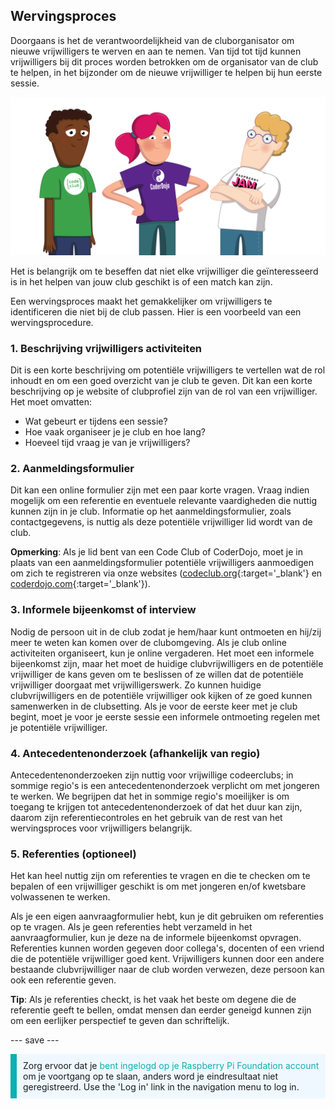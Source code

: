 ## Wervingsproces

Doorgaans is het de verantwoordelijkheid van de cluborganisator om nieuwe vrijwilligers te werven en aan te nemen. Van tijd tot tijd kunnen vrijwilligers bij dit proces worden betrokken om de organisator van de club te helpen, in het bijzonder om de nieuwe vrijwilliger te helpen bij hun eerste sessie.

![Drie staande vrijwilligers.](images/2-RPF-Volunteers.png)

Het is belangrijk om te beseffen dat niet elke vrijwilliger die geïnteresseerd is in het helpen van jouw club geschikt is of een match kan zijn.

Een wervingsproces maakt het gemakkelijker om vrijwilligers te identificeren die niet bij de club passen. Hier is een voorbeeld van een wervingsprocedure.

### 1. Beschrijving vrijwilligers activiteiten


Dit is een korte beschrijving om potentiële vrijwilligers te vertellen wat de rol inhoudt en om een goed overzicht van je club te geven. Dit kan een korte beschrijving op je website of clubprofiel zijn van de rol van een vrijwilliger. Het moet omvatten:

* Wat gebeurt er tijdens een sessie?
* Hoe vaak organiseer je je club en hoe lang?
* Hoeveel tijd vraag je van je vrijwilligers?

### 2. Aanmeldingsformulier

Dit kan een online formulier zijn met een paar korte vragen. Vraag indien mogelijk om een referentie en eventuele relevante vaardigheden die nuttig kunnen zijn in je club. Informatie op het aanmeldingsformulier, zoals contactgegevens, is nuttig als deze potentiële vrijwilliger lid wordt van de club.

**Opmerking**: Als je lid bent van een Code Club of CoderDojo, moet je in plaats van een aanmeldingsformulier potentiële vrijwilligers aanmoedigen om zich te registreren via onze websites ([codeclub.org](https://codeclub.org){:target='_blank'} en [coderdojo.com](https://coderdojo.com){:target='_blank'}).

### 3. Informele bijeenkomst of interview

Nodig de persoon uit in de club zodat je hem/haar kunt ontmoeten en hij/zij meer te weten kan komen over de clubomgeving. Als je club online activiteiten organiseert, kun je online vergaderen. Het moet een informele bijeenkomst zijn, maar het moet de huidige clubvrijwilligers en de potentiële vrijwilliger de kans geven om te beslissen of ze willen dat de potentiële vrijwilliger doorgaat met vrijwilligerswerk. Zo kunnen huidige clubvrijwilligers en de potentiële vrijwilliger ook kijken of ze goed kunnen samenwerken in de clubsetting. Als je voor de eerste keer met je club begint, moet je voor je eerste sessie een informele ontmoeting regelen met je potentiële vrijwilliger.

### 4. Antecedentenonderzoek (afhankelijk van regio)

Antecedentenonderzoeken zijn nuttig voor vrijwillige codeerclubs; in sommige regio's is een antecedentenonderzoek verplicht om met jongeren te werken. We begrijpen dat het in sommige regio's moeilijker is om toegang te krijgen tot antecedentenonderzoek of dat het duur kan zijn, daarom zijn referentiecontroles en het gebruik van de rest van het wervingsproces voor vrijwilligers belangrijk.

### 5. Referenties (optioneel)

Het kan heel nuttig zijn om referenties te vragen en die te checken om te bepalen of een vrijwilliger geschikt is om met jongeren en/of kwetsbare volwassenen te werken.

Als je een eigen aanvraagformulier hebt, kun je dit gebruiken om referenties op te vragen. Als je geen referenties hebt verzameld in het aanvraagformulier, kun je deze na de informele bijeenkomst opvragen. Referenties kunnen worden gegeven door collega's, docenten of een vriend die de potentiële vrijwilliger goed kent. Vrijwilligers kunnen door een andere bestaande clubvrijwilliger naar de club worden verwezen, deze persoon kan ook een referentie geven.

**Tip**: Als je referenties checkt, is het vaak het beste om degene die de referentie geeft te bellen, omdat mensen dan eerder geneigd kunnen zijn om een eerlijker perspectief te geven dan schriftelijk.

--- save ---

<p style="border-left: solid; border-width:10px; border-color: #0faeb0; background-color: aliceblue; padding: 10px;">
Zorg ervoor dat je <span style="color: #0faeb0">bent ingelogd op je Raspberry Pi Foundation account</span> om je voortgang op te slaan, anders word je eindresultaat niet geregistreerd. Use the 'Log in' link in the navigation menu to log in.
</p>
